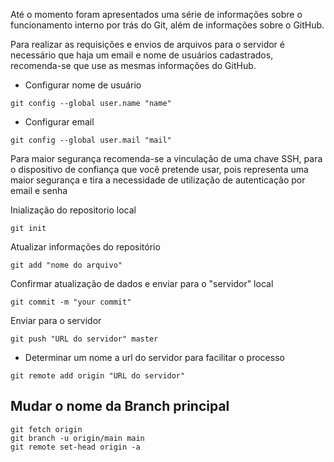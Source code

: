 Até o momento foram apresentados uma série de informações sobre o funcionamento interno por trás do Git, além de informações sobre o GitHub.

Para realizar as requisições e envios de arquivos para o servidor é necessário que haja um email e nome de usuários cadastrados, recomenda-se que use as mesmas informações do GitHub.
- Configurar nome de usuário

`git config --global user.name "name"`

- Configurar email 

`git config --global user.mail "mail"`

Para maior segurança recomenda-se a vinculação de uma chave SSH, para o dispositivo de confiança que você pretende usar, pois representa uma maior segurança e tira a necessidade de utilização de autenticação por email e senha

Inialização do repositorio local

`git init`

Atualizar informações do repositório 

`git add "nome do arquivo"`

Confirmar atualização de dados e enviar para o "servidor" local

`git commit -m "your commit"`

Enviar para o servidor 

`git push "URL do servidor" master` 

- Determinar um nome a url do servidor para facilitar o processo

`git remote add origin "URL do servidor"`

## Mudar o nome da Branch principal 

```
git fetch origin
git branch -u origin/main main
git remote set-head origin -a

```
